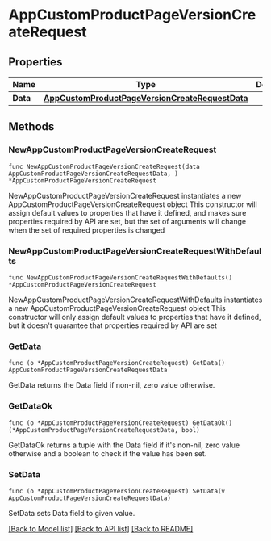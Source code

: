 # AppCustomProductPageVersionCreateRequest

## Properties

Name | Type | Description | Notes
------------ | ------------- | ------------- | -------------
**Data** | [**AppCustomProductPageVersionCreateRequestData**](AppCustomProductPageVersionCreateRequestData.md) |  | 

## Methods

### NewAppCustomProductPageVersionCreateRequest

`func NewAppCustomProductPageVersionCreateRequest(data AppCustomProductPageVersionCreateRequestData, ) *AppCustomProductPageVersionCreateRequest`

NewAppCustomProductPageVersionCreateRequest instantiates a new AppCustomProductPageVersionCreateRequest object
This constructor will assign default values to properties that have it defined,
and makes sure properties required by API are set, but the set of arguments
will change when the set of required properties is changed

### NewAppCustomProductPageVersionCreateRequestWithDefaults

`func NewAppCustomProductPageVersionCreateRequestWithDefaults() *AppCustomProductPageVersionCreateRequest`

NewAppCustomProductPageVersionCreateRequestWithDefaults instantiates a new AppCustomProductPageVersionCreateRequest object
This constructor will only assign default values to properties that have it defined,
but it doesn't guarantee that properties required by API are set

### GetData

`func (o *AppCustomProductPageVersionCreateRequest) GetData() AppCustomProductPageVersionCreateRequestData`

GetData returns the Data field if non-nil, zero value otherwise.

### GetDataOk

`func (o *AppCustomProductPageVersionCreateRequest) GetDataOk() (*AppCustomProductPageVersionCreateRequestData, bool)`

GetDataOk returns a tuple with the Data field if it's non-nil, zero value otherwise
and a boolean to check if the value has been set.

### SetData

`func (o *AppCustomProductPageVersionCreateRequest) SetData(v AppCustomProductPageVersionCreateRequestData)`

SetData sets Data field to given value.



[[Back to Model list]](../README.md#documentation-for-models) [[Back to API list]](../README.md#documentation-for-api-endpoints) [[Back to README]](../README.md)


